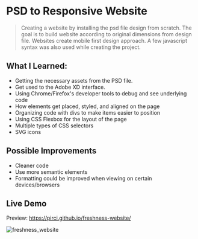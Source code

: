 # PSD to Responsive Website


> Creating a website by installing the psd file design from scratch. The goal is to build website according to original dimensions from design file. 
Websites create mobile first design approach. A few javascript syntax was also used while creating the project.




## What I Learned:

- Getting the necessary assets from the PSD file.
- Get used to the Adobe XD interface.
- Using Chrome/Firefox's developer tools to debug and see underlying code
- How elements get placed, styled, and aligned on the page
- Organizing code with divs to make items easier to position
- Using CSS Flexbox for the layout of the page
- Multiple types of CSS selectors
- SVG icons


## Possible Improvements

- Cleaner code
- Use more semantic elements
- Formatting could be improved when viewing on certain devices/browsers


## Live Demo

Preview: https://pirci.github.io/freshness-website/

![freshness_website](https://user-images.githubusercontent.com/43238947/114980296-89d54e80-9e8c-11eb-8777-2f34ae3a96bc.png)
